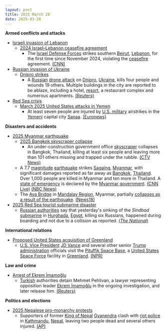 ```yaml
---
layout: post
title: 2025 March 28
date: 2025-03-28
---
```



**Armed conflicts and attacks**

* [Israeli invasion of Lebanon](https://en.wikipedia.org/wiki/Israeli_invasion_of_Lebanon_%282024%E2%80%93present%29 "Israeli invasion of Lebanon (2024–present)")
  + [2024 Israel–Lebanon ceasefire agreement](https://en.wikipedia.org/wiki/2024_Israel%E2%80%93Lebanon_ceasefire_agreement "2024 Israel–Lebanon ceasefire agreement")
    - The [Israel Defense Forces](https://en.wikipedia.org/wiki/Israel_Defense_Forces "Israel Defense Forces") strikes southern [Beirut](https://en.wikipedia.org/wiki/Beirut "Beirut"), [Lebanon](https://en.wikipedia.org/wiki/Lebanon "Lebanon"), for the first time since November 2024, violating the [ceasefire](https://en.wikipedia.org/wiki/Ceasefire "Ceasefire") agreement. [(CNN)](https://edition.cnn.com/2025/03/28/middleeast/israel-strikes-southern-beirut-intl/index.html)
* [Russian invasion of Ukraine](https://en.wikipedia.org/wiki/Russian_invasion_of_Ukraine "Russian invasion of Ukraine")
  + [Dnipro strikes](https://en.wikipedia.org/wiki/Dnipro_strikes_%282022%E2%80%93present%29 "Dnipro strikes (2022–present)")
    - A [Russian](https://en.wikipedia.org/wiki/Russian_Armed_Forces "Russian Armed Forces") [drone attack](https://en.wikipedia.org/wiki/Drone_warfare "Drone warfare") on [Dnipro](https://en.wikipedia.org/wiki/Dnipro "Dnipro"), [Ukraine](https://en.wikipedia.org/wiki/Ukraine "Ukraine"), kills four people and wounds 19 others. Multiple buildings in the city are reported to be ablaze, including a hotel, [resort](https://en.wikipedia.org/wiki/Resort "Resort"), a restaurant complex and numerous apartments. [(Reuters)](https://www.reuters.com/world/europe/russian-drone-attack-injures-four-sparks-big-fire-ukraines-dnipro-2025-03-28/)
* [Red Sea crisis](https://en.wikipedia.org/wiki/Red_Sea_crisis "Red Sea crisis")
  + [March 2025 United States attacks in Yemen](https://en.wikipedia.org/wiki/March_2025_United_States_attacks_in_Yemen "March 2025 United States attacks in Yemen")
    - At least seven people are injured by [U.S. military](https://en.wikipedia.org/wiki/U.S._military "U.S. military") airstrikes in the [Yemeni](https://en.wikipedia.org/wiki/Yemen "Yemen") capital city [Sanaa](https://en.wikipedia.org/wiki/Sanaa "Sanaa"). [(Euronews)](https://www.euronews.com/2025/03/28/suspected-us-airstrikes-hit-houthi-controlled-areas-of-yemen)

**Disasters and accidents**

* [2025 Myanmar earthquake](https://en.wikipedia.org/wiki/2025_Myanmar_earthquake "2025 Myanmar earthquake")
  + [2025 Bangkok skyscraper collapse](https://en.wikipedia.org/wiki/2025_Bangkok_skyscraper_collapse "2025 Bangkok skyscraper collapse")
    - An under-construction government office [skyscraper](https://en.wikipedia.org/wiki/Skyscraper "Skyscraper") collapses in Bangkok, Thailand, killing at least six people and leaving more than 101 others missing and trapped under the rubble. [(CTV News)](https://www.ctvnews.ca/world/article/powerful-earthquakes-rock-thailand-and-myanmar-triggering-the-collapse-of-a-bangkok-high-rise/)
  + A 7.7 [magnitude](https://en.wikipedia.org/wiki/Richter_scale#Richter_magnitudes "Richter scale") [earthquake](https://en.wikipedia.org/wiki/Earthquake "Earthquake") strikes [Sagaing](https://en.wikipedia.org/wiki/Sagaing "Sagaing"), [Myanmar](https://en.wikipedia.org/wiki/Myanmar "Myanmar"), with significant damages reported as far away as [Bangkok](https://en.wikipedia.org/wiki/Bangkok "Bangkok"), [Thailand](https://en.wikipedia.org/wiki/Thailand "Thailand"). Over 1,000 people are killed in Myanmar and ten more in Thailand. A [state of emergency](https://en.wikipedia.org/wiki/State_of_emergency "State of emergency") is declared by the [Myanmar government](https://en.wikipedia.org/wiki/Provisional_Government_of_Myanmar "Provisional Government of Myanmar"). [(CNN Live)](https://www.cnn.com/world/live-news/myanmar-thailand-earthquake-03-29-25-intl-hnk/index.html) [(NBC News)](https://www.nbcnews.com/news/world/earthquake-myanmar-thailand-77-bangkok-tremor-rcna198515)
  + The [Ava Bridge](https://en.wikipedia.org/wiki/Ava_Bridge "Ava Bridge") in [Mandalay Region](https://en.wikipedia.org/wiki/Mandalay_Region "Mandalay Region"), Myanmar, partially [collapses as a result of the earthquake](https://en.wikipedia.org/wiki/List_of_populated_places_affected_by_the_2025_Myanmar_earthquake#Structures_and_infrastructure "List of populated places affected by the 2025 Myanmar earthquake"). [(News18)](https://www.news18.com/world/myanmar-earthquake-videos-bangkok-skyscraper-collapses-tremors-strong-earthquakes-hit-myanmar-9278285.html)
* [2025 Red Sea tourist submarine disaster](https://en.wikipedia.org/wiki/2025_Red_Sea_tourist_submarine_disaster "2025 Red Sea tourist submarine disaster")
  + [Russian authorities](https://en.wikipedia.org/wiki/Government_of_Russia "Government of Russia") say that yesterday's sinking of the *Sindbad* [submarine](https://en.wikipedia.org/wiki/Submarine "Submarine") in [Hurghada](https://en.wikipedia.org/wiki/Hurghada "Hurghada"), [Egypt](https://en.wikipedia.org/wiki/Egypt "Egypt"), killing six Russians, happened during boarding and not due to a collision as reported. [(*The National*)](https://www.thenationalnews.com/news/mena/2025/03/28/hurghada-submarine-allegedly-began-sinking-while-passengers-boarding-claim-russian-authorities/)

**International relations**

* [Proposed United States acquisition of Greenland](https://en.wikipedia.org/wiki/Proposed_United_States_acquisition_of_Greenland "Proposed United States acquisition of Greenland")
  + [U.S. Vice President](https://en.wikipedia.org/wiki/Vice_President_of_the_United_States "Vice President of the United States") [JD Vance](https://en.wikipedia.org/wiki/JD_Vance "JD Vance") and several other senior [Trump administration](https://en.wikipedia.org/wiki/Second_presidency_of_Donald_Trump "Second presidency of Donald Trump") officials visit the [Pituffik Space Base](https://en.wikipedia.org/wiki/Pituffik_Space_Base "Pituffik Space Base"), a [United States Space Force](https://en.wikipedia.org/wiki/United_States_Space_Force "United States Space Force") facility in [Greenland](https://en.wikipedia.org/wiki/Greenland "Greenland"). [(NPR)](https://www.npr.org/2025/03/28/nx-s1-5343555/vance-greenland-visit)

**Law and crime**

* [Arrest of Ekrem İmamoğlu](https://en.wikipedia.org/wiki/Arrest_of_Ekrem_%C4%B0mamo%C4%9Flu "Arrest of Ekrem İmamoğlu")
  + [Turkish](https://en.wikipedia.org/wiki/Turkey "Turkey") authorities detain Mehmet Pehlivan, a lawyer representing opposition leader [Ekrem İmamoğlu](https://en.wikipedia.org/wiki/Ekrem_%C4%B0mamo%C4%9Flu "Ekrem İmamoğlu") in the ongoing investigation, and later release him. [(Reuters)](https://www.reuters.com/world/middle-east/turkey-detains-lawyer-jailed-istanbul-mayor-main-opposition-party-says-2025-03-28/)

**Politics and elections**

* [2025 Nepalese pro-monarchy protests](https://en.wikipedia.org/wiki/2025_Nepalese_pro-monarchy_protests "2025 Nepalese pro-monarchy protests")
  + Supporters of former [King of Nepal](https://en.wikipedia.org/wiki/King_of_Nepal "King of Nepal") [Gyanendra](https://en.wikipedia.org/wiki/Gyanendra_of_Nepal "Gyanendra of Nepal") clash with [riot police](https://en.wikipedia.org/wiki/Riot_police "Riot police") in [Kathmandu](https://en.wikipedia.org/wiki/Kathmandu "Kathmandu"), [Nepal](https://en.wikipedia.org/wiki/Nepal "Nepal"), leaving two people dead and several others injured. [(AP)](https://apnews.com/article/nepal-former-king-gyanendra-monarchy-protest-829d18b4cfadc9fa51f686c221901bf6)
